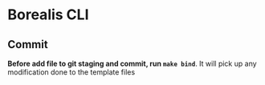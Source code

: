 # Borealis CLI

## Commit

**Before add file to git staging and commit, run `make bind`**. It will pick up any modification done to the template files